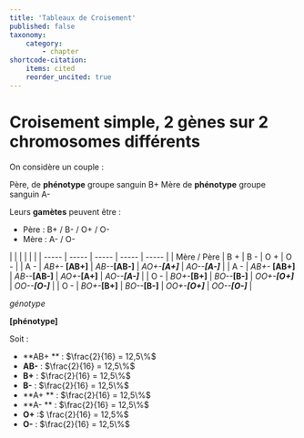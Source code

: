 ```yaml
---
title: 'Tableaux de Croisement'
published: false
taxonomy:
    category:
        - chapter
shortcode-citation:
    items: cited
    reorder_uncited: true
---
```


# Croisement simple, 2 gènes sur 2 chromosomes différents



On considère un couple : 

Père, de **phénotype** groupe sanguin B+
Mère de **phénotype** groupe sanguin A-

Leurs **gamètes** peuvent être : 

- Père : B+ / B- / O+ / O-
- Mère : A- / O-

|      |       |       |       |       |
| ----- | ----- | ----- | ----- | ----- |
| Mère / Père | B +  | B -  | O +  | O -  |
| A -         | *AB+-*  **[AB+]** | *AB--***[AB-]** | *AO+-**[A+]*** | *AO--**[A-]*** |
| A -   | *AB+-* **[AB+]** | *AB--***[AB-]** | *AO+-***[A+]** | *AO--**[A-]*** |
| O - | *BO+-***[B+]** | *BO--***[B-]** | *OO+-**[O+]*** | *OO--**[O-]*** |
| O -   | *BO+-***[B+]** | *BO--***[B-]** | *OO+-**[O+]*** | *OO--**[O-]*** |

*génotype*

**[phénotype]**

Soit : 

- **AB+ ** : $\frac{2}{16} = 12,5\%$
- **AB-** : $\frac{2}{16} = 12,5\%$
- **B+** : $\frac{2}{16} = 12,5\%$
- **B-** : $\frac{2}{16} = 12,5\%$
- **A+ ** : $\frac{2}{16} = 12,5\%$
- **A- ** : $\frac{2}{16} = 12,5\%$
- **O+** :$ \frac{2}{16} = 12,5\%$
- **O-** : $\frac{2}{16} = 12,5\%$


